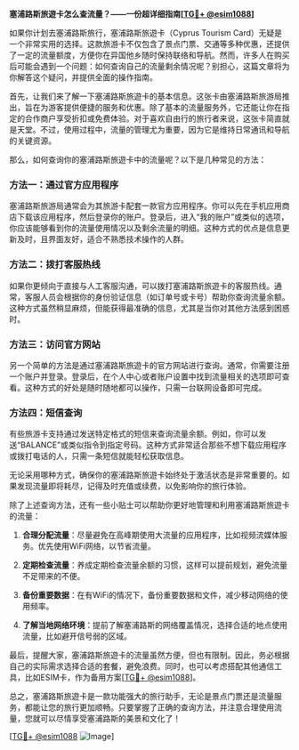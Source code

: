 **塞浦路斯旅遊卡怎么查流量？——一份超详细指南[[TG💪+ @esim1088](https://t.me/s/esim1088)]**

如果你计划去塞浦路斯旅行，塞浦路斯旅遊卡（Cyprus Tourism Card）无疑是一个非常实用的选择。这款旅游卡不仅包含了景点门票、交通等多种优惠，还提供了一定的流量额度，方便你在异国他乡随时保持联络和导航。然而，许多人在购买后可能会遇到一个问题：如何查询自己的流量剩余情况呢？别担心，这篇文章将为你解答这个疑问，并提供全面的操作指南。

首先，让我们来了解一下塞浦路斯旅遊卡的基本信息。这张卡由塞浦路斯旅游局推出，旨在为游客提供便捷的服务和优惠。除了基本的流量服务外，它还能让你在指定的合作商户享受折扣或免费体验。对于喜欢自由行的旅行者来说，这张卡简直就是天堂。不过，使用过程中，流量的管理尤为重要，因为它是维持日常通讯和导航的关键资源。

那么，如何查询你的塞浦路斯旅遊卡中的流量呢？以下是几种常见的方法：

### 方法一：通过官方应用程序
塞浦路斯旅游局通常会为其旅游卡配套一款官方应用程序。你可以先在手机应用商店下载该应用程序，然后登录你的账户。登录后，进入“我的账户”或类似的选项，你应该能够看到你的流量使用情况以及剩余流量的明细。这种方式的优点是信息更新及时，且界面友好，适合不熟悉技术操作的人群。

### 方法二：拨打客服热线
如果你更倾向于直接与人工客服沟通，可以拨打塞浦路斯旅遊卡的客服热线。通常，客服人员会根据你的身份验证信息（如订单号或卡号）帮助你查询流量余额。这种方式虽然稍显麻烦，但能获得最准确的信息，尤其是当你对其他方法感到困惑时。

### 方法三：访问官方网站
另一个简单的方法是通过塞浦路斯旅遊卡的官方网站进行查询。通常，你需要注册一个账户并登录。登录后，在个人中心或者账户设置中找到流量相关的选项即可查看。这种方式的好处是随时随地都可以操作，只需一台联网设备即可完成。

### 方法四：短信查询
有些旅游卡支持通过发送特定格式的短信来查询流量余额。例如，你可以发送“BALANCE”或类似指令到指定号码。这种方式非常适合那些不想下载应用程序或拨打电话的人，只需一条短信就能轻松获取信息。

无论采用哪种方式，确保你的塞浦路斯旅遊卡始终处于激活状态是非常重要的。如果发现流量即将耗尽，记得及时充值或续费，以免影响你的旅行体验。

除了上述查询方法，还有一些小贴士可以帮助你更好地管理和利用塞浦路斯旅遊卡的流量：

1. **合理分配流量**：尽量避免在高峰期使用大流量的应用程序，比如视频流媒体服务。优先使用WiFi网络，以节省流量。
   
2. **定期检查流量**：养成定期检查流量余额的习惯，这样可以提前规划，避免流量不足带来的不便。

3. **备份重要数据**：在有WiFi的情况下，备份重要数据和文件，减少移动网络的使用频率。

4. **了解当地网络环境**：提前了解塞浦路斯的网络覆盖情况，选择合适的地点使用流量，比如避开信号弱的区域。

最后，提醒大家，塞浦路斯旅遊卡的流量虽然方便，但也有限制。因此，务必根据自己的实际需求选择合适的套餐，避免浪费。同时，也可以考虑搭配其他通信工具，比如ESIM卡，作为备用方案[[TG💪+ @esim1088](https://t.me/s/esim1088)]。

总之，塞浦路斯旅遊卡是一款功能强大的旅行助手，无论是景点门票还是流量服务，都能让您的旅行更加顺畅。只要掌握了正确的查询方法，并注意合理使用流量，您就可以尽情享受塞浦路斯的美景和文化了！

[[TG💪+ @esim1088](https://t.me/s/esim1088) ![Image](https://i.postimg.cc/4NQfJmqS/Snipaste-2025-05-13-00-14-12.png)]